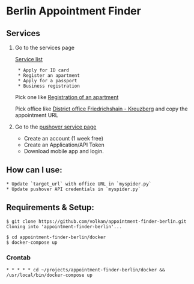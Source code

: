 # Berlin Appointment Finder

## Services

1. Go to the services page

    [Service list](https://service.berlin.de/terminvereinbarung/)

        * Apply for ID card
        * Register an apartment
        * Apply for a passport
        * Business registration

    Pick one like [Registration of an apartment](https://service.berlin.de/dienstleistung/120686/)

    Pick office like [District office Friedrichshain - Kreuzberg](https://service.berlin.de/terminvereinbarung/termin/tag.php?termin=1&anliegen[]=120686&dienstleisterlist=122231,122243&herkunft=http%3A%2F%2Fservice.berlin.de%2Fdienstleistung%2F120686%2F) and copy the appointment URL

2. Go to the [pushover service page](https://pushover.net/)
    * Create an account (1 week free)
    * Create an Application/API Token
    * Download mobile app and login.

## How can I use:

    * Update `target_url` with office URL in `myspider.py`
    * Update pushover API credentials in `myspider.py`

## Requirements & Setup:
```shell
$ git clone https://github.com/volkan/appointment-finder-berlin.git
Cloning into 'appointment-finder-berlin'...

$ cd appointment-finder-berlin/docker
$ docker-compose up

```

### Crontab
```shell
* * * * * cd ~/projects/appointment-finder-berlin/docker && /usr/local/bin/docker-compose up
```